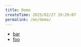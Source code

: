 ```yaml
---
title: Demo
createTime: 2025/02/27 19:29:07
permalink: /en/demo/
---
```


- [bar](./bar.md)
- [foo](./foo.md)
